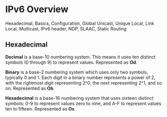# IPv6 Overview
Hexadecimal, Basics, Configuration, Global Unicast, Unique Local, Link Local, Multicast, IPv6 header, NDP, SLAAC, Static Routing

## Hexadecimal
**Decimal** is a base-10 numbering system. This means it uses ten distinct symbols (0 through 9) to represent values. Represented as **Od**.

**Binary** is a base-2 numbering system which uses only two symbols, typically 0 and 1. Each digit in a binary number represents a power of 2, with the rightmost digit representing 2^0, the next representing 2^1, and so on. Represented as **Ob**.

**Hexadecimal** is a base-16 numbering system that uses sixteen distinct symbols: 0-9 to represent values zero to nine, and A-F to represent values ten to fifteen. Represented as **Ox**.

